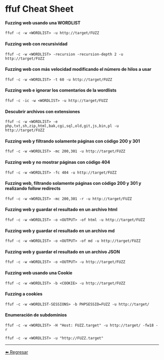 # ffuf Cheat Sheet

#### Fuzzing web usando una WORDLIST
```
ffuf -c -w <WORDLIST> -u http://target/FUZZ
```

#### Fuzzing web con recursividad
```
ffuf -c -w <WORDLIST> -recursion -recursion-depth 2 -u http://target/FUZZ
```

#### Fuzzing web con más velocidad modificando el número de hilos a usar
```
ffuf -c -w <WORDLIST> -t 60 -u http://target/FUZZ
```

#### Fuzzing web e ignorar los comentarios de la wordlists
```
ffuf -c -ic -w <WORDLIST> -u http://target/FUZZ
```

#### Descubrir archivos con extensiones
```
ffuf -c -w <WORDLIST> -e php,txt,sh,zip,html,bak,cgi,sql,old,git,js,bin,pl -u http://target/FUZZ
```

#### Fuzzing web y filtrando solamente páginas con código 200 y 301
```
ffuf -c -w <WORDLIST> -mc 200,301 -u http://target/FUZZ
```

#### Fuzzing web y no mostrar páginas con código 404
```
ffuf -c -w <WORDLIST> -fc 404 -u http://target/FUZZ
```

#### Fuzzing web, filtrando solamente páginas con código 200 y 301 y realizando follow redirects
```
ffuf -c -w <WORDLIST> -mc 200,301 -r -u http://target/FUZZ
```

#### Fuzzing web y guardar el resultado en un archivo html
```
ffuf -c -w <WORDLIST> -o <OUTPUT> -of html -u http://target/FUZZ
```

#### Fuzzing web y guardar el resultado en un archivo md
```
ffuf -c -w <WORDLIST> -o <OUTPUT> -of md -u http://target/FUZZ
```

#### Fuzzing web y guardar el resultado en un archivo JSON
```
ffuf -c -w <WORDLIST> -o <OUTPUT> -u http://target/FUZZ
```

#### Fuzzing web usando una Cookie
```
ffuf -c -w <WORDLIST> -b <COOKIE> -u http://target/FUZZ
```

#### Fuzzing a cookies
```
ffuf -c -w <WORDLIST-SESSIONS> -b PHPSESSID=FUZZ -u http://target/
```

#### Enumeración de subdominios
```
ffuf -c -w <WORDLIST> -H "Host: FUZZ.target" -u http://target/ -fw18 -r

ffuf -c -w <WORDLIST> -u "http://FUZZ.target"
```

---

[:arrow_left: Regresar](https://github.com/m4lal0/cheatsheets)